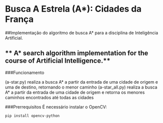 # Busca A Estrela (A*): Cidades da França
##Implementação do algoritmo de busca A* para a disciplina de Inteligência Artificial. 
## ** A* search algorithm implementation for the course of Artificial Intelligence.**

###Funcionamento

(a-star.py) realiza a busca A* a partir da entrada de uma cidade de origem e uma de destino, retornando o menor caminho
(a-star_all.py) realiza a busca A* a partir da entrada de uma cidade de origem e retorna os menores caminhos encontrados até todas as cidades

###Prerrequisitos
É necessário instalar o OpenCV:

```
pip install opencv-python
```
